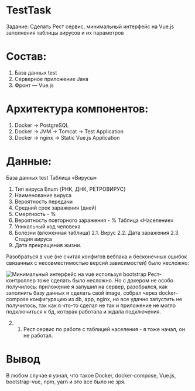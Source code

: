 # TestTask
Задание:
Сделать Рест сервис, минимальный интерфейс на Vue.js заполнения таблицы вирусов и их параметров

# Состав:
1. База данных test
2. Серверное приложение Java
3. Фронт — Vue.js

# Архитектура компонентов:
1. Docker → PostgreSQL
2. Docker → JVM → Tomcat → Test Application
3. Docker → nginx → Static Vue.js Application
# Данные:
База данных test
Таблица «Вирусы»
1. Тип вируса Enum  {РНК, ДНК, РЕТРОВИРУС}
2. Наименование вируса
3. Вероятность передачи
4. Средний срок заражения (дней)
5. Смертность - %
6. Вероятность повторного заражения - %
Таблица «Население»
1. Уникальный код человека
2. Болезни (вложенная таблица)
2.1. Вирус
2.2. Дата заражения
2.3. Стадия вируса
3. Дата прекращения жизни.

Разобраться в vue (не считая конфигов вебпака и бесконечных ошибок связанных с несовместимостью версий зависимостей) было несложно: 

![Минимальный интерфейс на vue используя bootstrap](my-test-tasks/2020/TestTask/)
Рест-контроллер тоже сделать было несложно. 
Но с докером не особо получилось: приложение я запушил на сервер, разобрался, как заполнить базу данных и сделать свой image, собрал через docker-compose конфигурацию из db, app, nginx, но все удачно запустить не получилось, так как я что-то сделал не так и приложение не могло подключиться к бд, которая работала и ждала подключения. 

2. 1. Рест сервис по работе с таблицей населения - я тоже начал, он не работал.
# Вывод
В любом случае я узнал, что такое Docker, docker-compose, Vue.js, bootstrap-vue, npm, yarn и это все было не зря.
